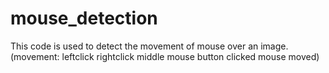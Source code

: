 mouse_detection
===============
This code is used to detect the movement of mouse over an image.
(movement:
leftclick
rightclick
middle mouse button clicked
mouse moved)

